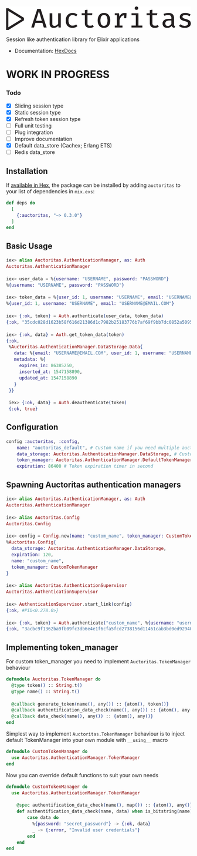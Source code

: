 ![Alt text](./github/Auctoritas_logo.svg)

Session like authentication library for Elixir applications
* Documentation: [HexDocs](https://hexdocs.pm/auctoritas/api-reference.html)

# WORK IN PROGRESS
### Todo

- [x] Sliding session type
- [x] Static session type
- [x] Refresh token session type
- [ ] Full unit testing
- [ ] Plug integration
- [ ] Improve documentation
- [x] Default data_store (Cachex; Erlang ETS)
- [ ] Redis data_store

## Installation

If [available in Hex](https://hex.pm/docs/publish), the package can be installed
by adding `auctoritas` to your list of dependencies in `mix.exs`:

```elixir
def deps do
  [
    {:auctoritas, "~> 0.3.0"}
  ]
end
```

## Basic Usage
```elixir
iex> alias Auctoritas.AuthenticationManager, as: Auth
Auctoritas.AuthenticationManager

iex> user_data = %{username: "USERNAME", password: "PASSWORD"}
%{username: "USERNAME", password: "PASSWORD"}

iex> token_data = %{user_id: 1, username: "USERNAME", email: "USERNAME@EMAIL.COM"}
%{user_id: 1, username: "USERNAME", email: "USERNAME@EMAIL.COM"}

iex> {:ok, token} = Auth.authenticate(user_data, token_data)
{:ok, "35cdc028d1623b58f616d21386d1c7982b25183776b7af69f9bb7dc0852a5095"}

iex> {:ok, data} = Auth.get_token_data(token)
{:ok,
 %Auctoritas.AuthenticationManager.DataStorage.Data{
   data: %{email: "USERNAME@EMAIL.COM", user_id: 1, username: "USERNAME"},
   metadata: %{
     expires_in: 86385250,
     inserted_at: 1547158890,
     updated_at: 1547158890
   }
 }}
 
 iex> {:ok, data} = Auth.deauthenticate(token)
 {:ok, true}
```

## Configuration
```elixir
config :auctoritas, :config,
    name: "auctoritas_default", # Custom name if you need multiple auctoritas authentication managers
    data_storage: Auctoritas.AuthenticationManager.DataStorage, # Custom data_storage implementation (default is Cachex)
    token_manager: Auctoritas.AuthenticationManager.DefaultTokenManager, # Custom token_manager implementation
    expiration: 86400 # Token expiration timer in second

```

## Spawning Auctoritas authentication managers
```elixir
iex> alias Auctoritas.AuthenticationManager, as: Auth
Auctoritas.AuthenticationManager

iex> alias Auctoritas.Config
Auctoritas.Config

iex> config = Config.new(name: "custom_name", token_manager: CustomTokenManager, expiration: 120)
%Auctoritas.Config{
  data_storage: Auctoritas.AuthenticationManager.DataStorage,
  expiration: 120,
  name: "custom_name",
  token_manager: CustomTokenManager
}

iex> alias Auctoritas.AuthenticationSupervisor
Auctoritas.AuthenticationSupervisor

iex> AuthenticationSupervisor.start_link(config)
{:ok, #PID<0.278.0>}

iex> {:ok, token} = Auth.authenticate("custom_name", %{username: "username"}, %{})
{:ok, "3acbc9f1362ba9fb09fc3db6e4e1f6cfa5fcd2738156d11461cab3bd0ed92940"}
```

## Implementing token_manager
For custom token_manager you need to implement `Auctoritas.TokenManager` behaviour
```elixir
defmodule Auctoritas.TokenManager do
  @type token() :: String.t()
  @type name() :: String.t()

  @callback generate_token(name(), any()) :: {atom(), token()}
  @callback authentification_data_check(name(), any()) :: {atom(), any()}
  @callback data_check(name(), any()) :: {atom(), any()}
end
```
Simplest way to implement `Auctoritas.TokenManager` behaviour is to inject default TokenManager into your own module with `__using__` macro
```elixir
defmodule CustomTokenManager do
  use Auctoritas.AuthenticationManager.TokenManager
end
```
Now you can override default functions to suit your own needs
```elixir
defmodule CustomTokenManager do
  use Auctoritas.AuthenticationManager.TokenManager
  
    @spec authentification_data_check(name(), map()) :: {atom(), any()}
    def authentification_data_check(name, data) when is_bitstring(name) and is_map(data) do
        case data do
          %{password: "secret_password"} -> {:ok, data}
          _ -> {:error, "Invalid user credentials"}
        end
    end
end
```